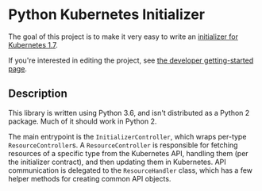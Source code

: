# Python Kubernetes Initializer

The goal of this project is to make it very easy to write an [initializer for Kubernetes 1.7](https://kubernetes.io/docs/admin/extensible-admission-controllers/).

If you're interested in editing the project, see [the developer getting-started page](./GettingStartedDeveloper.md).

## Description

This library is written using Python 3.6, and isn't distributed as a Python 2 package. Much of it
should work in Python 2.

The main entrypoint is the `InitializerController`, which wraps per-type `ResourceController`s. A
`ResourceController` is responsible for fetching resources of a specific type from the Kubernetes
API, handling them (per the initializer contract), and then updating them in Kubernetes. API
communication is delegated to the `ResourceHandler` class, which has a few helper methods for
creating common API objects.
